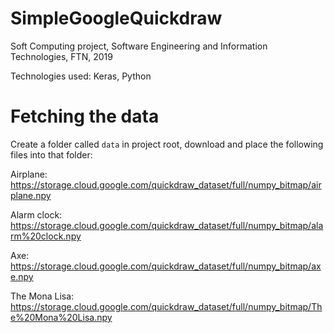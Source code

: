 # SimpleGoogleQuickdraw
Soft Computing project, Software Engineering and Information Technologies, FTN, 2019

Technologies used: Keras, Python

# Fetching the data

Create a folder called `data` in project root, download and place the following files into that folder:

Airplane: https://storage.cloud.google.com/quickdraw_dataset/full/numpy_bitmap/airplane.npy

Alarm clock: https://storage.cloud.google.com/quickdraw_dataset/full/numpy_bitmap/alarm%20clock.npy

Axe: https://storage.cloud.google.com/quickdraw_dataset/full/numpy_bitmap/axe.npy

The Mona Lisa: https://storage.cloud.google.com/quickdraw_dataset/full/numpy_bitmap/The%20Mona%20Lisa.npy
